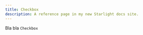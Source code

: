 ```yaml
---
title: Checkbox
description: A reference page in my new Starlight docs site.
---
```


Bla bla `Checkbox`
